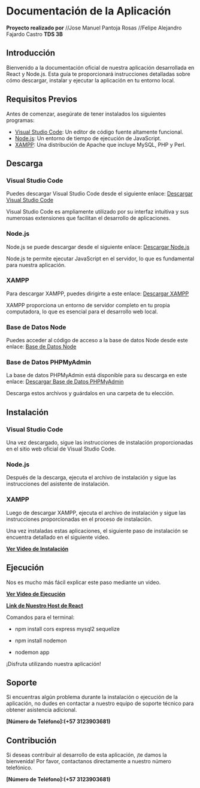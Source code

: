# Documentación de la Aplicación

**Proyecto realizado por**
//Jose Manuel Pantoja Rosas
//Felipe Alejandro Fajardo Castro
**TDS 3B**

## Introducción

Bienvenido a la documentación oficial de nuestra aplicación desarrollada en React y Node.js. Esta guía te proporcionará instrucciones detalladas sobre cómo descargar, instalar y ejecutar la aplicación en tu entorno local.

## Requisitos Previos

Antes de comenzar, asegúrate de tener instalados los siguientes programas:

- [Visual Studio Code](https://code.visualstudio.com): Un editor de código fuente altamente funcional.
- [Node.js](https://nodejs.org): Un entorno de tiempo de ejecución de JavaScript.
- [XAMPP](https://www.apachefriends.org): Una distribución de Apache que incluye MySQL, PHP y Perl.

## Descarga

### Visual Studio Code

Puedes descargar Visual Studio Code desde el siguiente enlace: [Descargar Visual Studio Code](https://code.visualstudio.com)

Visual Studio Code es ampliamente utilizado por su interfaz intuitiva y sus numerosas extensiones que facilitan el desarrollo de aplicaciones.

### Node.js

Node.js se puede descargar desde el siguiente enlace: [Descargar Node.js](https://nodejs.org/en/download)

Node.js te permite ejecutar JavaScript en el servidor, lo que es fundamental para nuestra aplicación.

### XAMPP

Para descargar XAMPP, puedes dirigirte a este enlace: [Descargar XAMPP](https://www.apachefriends.org/es/download.html)

XAMPP proporciona un entorno de servidor completo en tu propia computadora, lo que es esencial para el desarrollo web local.

### Base de Datos Node

Puedes acceder al código de acceso a la base de datos Node desde este enlace: [Base de Datos Node](https://drive.google.com/drive/folders/1r2lMEi0m_HXt4ZWkvkJfvroj-nXcgbxr?)

### Base de Datos PHPMyAdmin

La base de datos PHPMyAdmin está disponible para su descarga en este enlace: [Descargar Base de Datos PHPMyAdmin](https://drive.google.com/file/d/1Ek1pxkoaq0RRnHLzTNAiRs17AtCCI_1z/view?usp=sharing)

Descarga estos archivos y guárdalos en una carpeta de tu elección.

## Instalación

### Visual Studio Code

Una vez descargado, sigue las instrucciones de instalación proporcionadas en el sitio web oficial de Visual Studio Code.

### Node.js

Después de la descarga, ejecuta el archivo de instalación y sigue las instrucciones del asistente de instalación.

### XAMPP

Luego de descargar XAMPP, ejecuta el archivo de instalación y sigue las instrucciones proporcionadas en el proceso de instalación.

Una vez instaladas estas aplicaciones, el siguiente paso de instalación se encuentra detallado en el siguiente video.

**[Ver Video de Instalación](https://youtu.be/iHJnM2fN6xI?si=aAXiUbw2WzRRd3LN)**


## Ejecución

Nos es mucho más fácil explicar este paso mediante un video.

**[Ver Video de Ejecución](https://youtu.be/QhxqlPuLePo)**

**[Link de Nuestro Host de React](https://neonwaac.000webhostapp.com)**

Comandos para el terminal:

- npm install cors express mysql2 sequelize

- npm install nodemon

- nodemon app


¡Disfruta utilizando nuestra aplicación!

## Soporte

Si encuentras algún problema durante la instalación o ejecución de la aplicación, no dudes en contactar a nuestro equipo de soporte técnico para obtener asistencia adicional.

**[Número de Teléfono]:(+57 3123903681)**

## Contribución

Si deseas contribuir al desarrollo de esta aplicación, ¡te damos la bienvenida! Por favor, contactanos directamente a nuestro número telefónico.

**[Número de Teléfono]:(+57 3123903681)**
